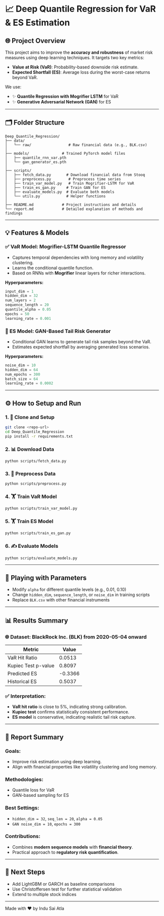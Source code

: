 # 📈 Deep Quantile Regression for VaR & ES Estimation

## 🌐 Project Overview

This project aims to improve the **accuracy and robustness** of market risk measures using deep learning techniques. It targets two key metrics:

* **Value at Risk (VaR)**: Probability-based downside risk estimate.
* **Expected Shortfall (ES)**: Average loss during the worst-case returns beyond VaR.

We use:

* ✨ **Quantile Regression with Mogrifier LSTM** for VaR
* ✨ **Generative Adversarial Network (GAN)** for ES

---

## 🗂️ Folder Structure

```
Deep_Quantile_Regression/
├── data/
│   └── raw/                 # Raw financial data (e.g., BLK.csv)
│
├── models/               # Trained PyTorch model files
│   ├── quantile_rnn_var.pth
│   └── gan_generator_es.pth
│
├── scripts/
│   ├── fetch_data.py       # Download financial data from Stooq
│   ├── preprocess.py        # Preprocess time series
│   ├── train_var_model.py   # Train Mogrifier-LSTM for VaR
│   ├── train_es_gan.py     # Train GAN for ES
│   ├── evaluate_models.py  # Evaluate both models
│   └── utils.py            # Helper functions
│
├── README.md             # Project instructions and details
└── report.md             # Detailed explanation of methods and findings
```

---

## 💡 Features & Models

### ✅ VaR Model: Mogrifier-LSTM Quantile Regressor

* Captures temporal dependencies with long memory and volatility clustering.
* Learns the conditional quantile function.
* Based on RNNs with **Mogrifier** linear layers for richer interactions.

**Hyperparameters:**

```python
input_dim = 1
hidden_dim = 32
num_layers = 2
sequence_length = 20
quantile_alpha = 0.05
epochs = 50
learning_rate = 0.001
```

### 🤖 ES Model: GAN-Based Tail Risk Generator

* Conditional GAN learns to generate tail risk samples beyond the VaR.
* Estimates expected shortfall by averaging generated loss scenarios.

**Hyperparameters:**

```python
noise_dim = 10
hidden_dim = 64
num_epochs = 300
batch_size = 64
learning_rate = 0.0002
```

---

## ⚙️ How to Setup and Run

### 1. 📁 Clone and Setup

```bash
git clone <repo-url>
cd Deep_Quantile_Regression
pip install -r requirements.txt
```

### 2. 📊 Download Data

```bash
python scripts/fetch_data.py
```

### 3. 📝 Preprocess Data

```bash
python scripts/preprocess.py
```

### 4. 🏋️ Train VaR Model

```bash
python scripts/train_var_model.py
```

### 5. 🏋️ Train ES Model

```bash
python scripts/train_es_gan.py
```

### 6. ✍️ Evaluate Models

```bash
python scripts/evaluate_models.py
```

---

## 🔄 Playing with Parameters

* Modify `alpha` for different quantile levels (e.g., 0.01, 0.10)
* Change `hidden_dim`, `sequence_length`, or `noise_dim` in training scripts
* Replace `BLK.csv` with other financial instruments

---

## 📊 Results Summary

### 🌐 Dataset: BlackRock Inc. (BLK) from 2020-05-04 onward

| Metric              | Value   |
| ------------------- | ------- |
| VaR Hit Ratio       | 0.0513  |
| Kupiec Test p-value | 0.8097  |
| Predicted ES        | -0.3366 |
| Historical ES       | 0.5037  |

### ✅ Interpretation:

* **VaR hit ratio** is close to 5%, indicating strong calibration.
* **Kupiec test** confirms statistically consistent performance.
* **ES model** is conservative, indicating realistic tail risk capture.

---

## 📄 Report Summary

### Goals:

* Improve risk estimation using deep learning.
* Align with financial properties like volatility clustering and long memory.

### Methodologies:

* Quantile loss for VaR
* GAN-based sampling for ES

### Best Settings:

* `hidden_dim = 32`, `seq_len = 20`, `alpha = 0.05`
* `GAN noise_dim = 10`, `epochs = 300`

### Contributions:

* Combines **modern sequence models** with **financial theory**.
* Practical approach to **regulatory risk quantification**.

---

## 🚀 Next Steps

* Add LightGBM or GARCH as baseline comparisons
* Use Christoffersen test for further statistical validation
* Extend to multiple stock indices

---

Made with ❤️ by Indu Sai Atla
